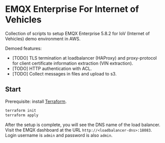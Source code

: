 # EMQX Enterprise For Internet of Vehicles

Collection of scripts to setup EMQX Enterprise 5.8.2 for IoV (Internet of Vehicles) demo environment in AWS.

Demoed features:

- [TODO] TLS termination at loadbalancer (HAProxy) and proxy-protocol for client certificate information extraction (VIN extraction).
- [TODO] HTTP authentication with ACL.
- [TODO] Collect messages in files and upload to s3.

## Start

Prerequisite: install [Terraform](https://developer.hashicorp.com/terraform/install).

```bash
terraform init
terraform apply
```

After the setup is complete, you will see the DNS name of the load balancer. Visit the EMQX dashboard at the URL `http://<loadbalancer-dns>:18083`. Login username is `admin` and password is also `admin`.
